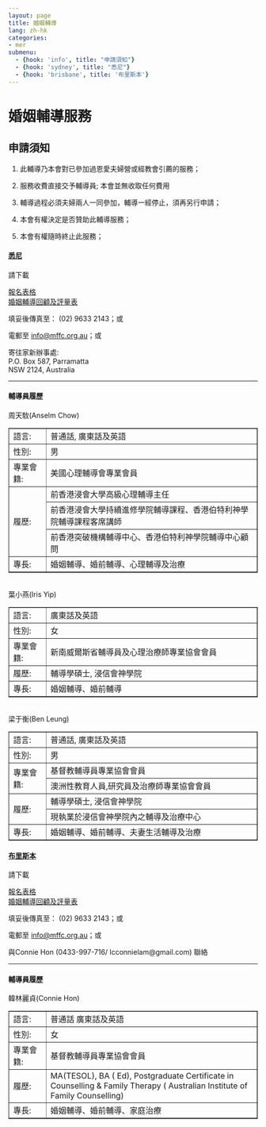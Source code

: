 ```yaml
---
layout: page
title: 婚姻輔導
lang: zh-hk
categories:
- mer
submenu:
  - {hook: 'info', title: "申請須知"}
  - {hook: 'sydney', title: "悉尼"}
  - {hook: 'brisbane', title: '布里斯本'}
---
```


婚姻輔導服務
============

申請須知
--------

1. 此輔導乃本會對已參加過恩愛夫婦營或經教會引薦的服務；

2. 服務收費直接交予輔導員; 本會並無收取任何費用

3. 輔導過程必須夫婦兩人一同參加，輔導一經停止，須再另行申請；

4. 本會有權決定是否贊助此輔導服務；

5. 本會有權隨時終止此服務；



<div class="row">
<div class="panel-group " id="mag-panel">
<div class="panel panel-default">
<div class="panel-heading">
<a data-toggle="collapse" name="sydney" data-parent="#mag-panel" href="#collapse2013"><h4>悉尼</h4></a>
</div>
<div id="collapse2013">
<div class="panel-body">
請下載<br>
<p>
<a href="../MaritalCounsellingServiceApplicationForm_Sydney.pdf">報名表格 <span class="glyphicon glyphicon-download-alt"></span></a><br>
<a href="../MaritalCounsellingServiceFeedbackForm.pdf">婚姻輔導回顧及評量表 <span class="glyphicon glyphicon-download-alt"></span></a>   
<p>
填妥後傳真至： (02) 9633 2143；或
<p>
電郵至 <a href="mailto:info@mffc.org.au">info@mffc.org.au</a>；或
</p>
</p>
寄往家新辦事處:<br>
P.O. Box 587, Parramatta<br>
NSW 2124, Australia<br>
<hr>

<h4>輔導員履歷</h4>
周天駇(Anselm Chow)<br>
<table style="text-align: left; width: 100%;" border="1"
 cellpadding="5" cellspacing="0">
  <tbody>
    <tr>
      <td style="width: 15%;">語言:</td>
      <td>普通話, 廣東話及英語</td>
    </tr>
    <tr>
      <td>性別:</td>
      <td>男</td>
    </tr>
    <tr>
      <td>專業會籍:</td>
      <td>美國心理輔導會專業會員 </td>
    </tr>
    <tr>
      <td colspan="1" rowspan="3">履歷:</td>
      <td>前香港浸會大學高級心理輔導主任 </td>
    </tr>
    <tr>
      <td>前香港浸會大學持續進修學院輔導課程、香港伯特利神學院輔導課程客席講師 </td>
    </tr>
    <tr>
      <td>前香港突破機構輔導中心、香港伯特利神學院輔導中心顧問 </td>
    </tr>
    <tr>
      <td>專長:</td>
      <td>婚姻輔導、婚前輔導、心理輔導及治療</td>
    </tr>
  </tbody>
</table>
<br>
葉小燕(Iris Yip)<br>
<table style="text-align: left; width: 100%;" border="1"
 cellpadding="5" cellspacing="0">
  <tbody>
    <tr>
      <td style="width: 15%;">語言:</td>
      <td>廣東話及英語</td>
    </tr>
    <tr>
      <td>性別:</td>
      <td>女</td>
    </tr>
    <tr>
      <td>專業會籍:</td>
      <td>新南威爾斯省輔導員及心理治療師專業協會會員 </td>
    </tr>
    <tr>
      <td>履歷:</td>
      <td>輔導學碩士, 浸信會神學院 </td>
    </tr>
    <tr>
      <td>專長:</td>
      <td>婚姻輔導、婚前輔導</td>
    </tr>
  </tbody>
</table>
<br>
梁于衡(Ben Leung)<br>
<table style="text-align: left; width: 100%;" border="1"
 cellpadding="5" cellspacing="0">
  <tbody>
    <tr>
      <td style="width: 15%;">語言:</td>
      <td>普通話, 廣東話及英語</td>
    </tr>
    <tr>
      <td>性別:</td>
      <td>男</td>
    </tr>
    <tr>
      <td colspan="1" rowspan="2">專業會籍:</td>
      <td>基督教輔導員專業協會會員</td>
    </tr>
	<tr>
		<td>澳洲性教育人員,研究員及治療師專業協會會員</td>
	</tr>
    <tr>
      <td colspan="1" rowspan="2">履歷:</td>
      <td>輔導學碩士, 浸信會神學院</td>
    </tr>
	<tr>
		<td>現執業於浸信會神學院內之輔導及治療中心</td>
	</tr>
    <tr>
      <td>專長:</td>
      <td>婚姻輔導、婚前輔導、夫妻生活輔導及治療</td>
    </tr>
  </tbody>
</table>

</div>
</div>
</div>
<div class="panel panel-default">
<div class="panel-heading">
<a data-toggle="collapse" name="brisbane" data-parent="#mag-panel" href="#collapse2014"><h4>布里斯本</h4></a>
</div>
<div id="collapse2014">
<div class="panel-body">
請下載<br>
<p>
<a href="../MaritalCounsellingServiceApplicationForm_BNE.pdf">報名表格 <span class="glyphicon glyphicon-download-alt"></span></a><br>
<a href="../MaritalCounsellingServiceFeedbackForm.pdf">婚姻輔導回顧及評量表 <span class="glyphicon glyphicon-download-alt"></span></a>   
<p>
填妥後傳真至： (02) 9633 2143；或
<p>
電郵至 <a href="mailto:info@mffc.org.au">info@mffc.org.au</a>；或
</p>
<p>
與Connie Hon (0433-997-716/ lcconnielam@gmail.com) 聯絡
</P>
<hr>
<h4>輔導員履歷</h4>
韓林麗貞(Connie Hon)<br>
<table style="text-align: left; width: 100%;" border="1"
 cellpadding="5" cellspacing="0">
  <tbody>
    <tr>
      <td style="width: 15%;">語言:</td>
      <td>普通話 廣東話及英語</td>
    </tr>
    <tr>
      <td>性別:</td>
      <td>女</td>
    </tr>
    <tr>
      <td>專業會籍:</td>
      <td>基督教輔導員專業協會會員</td>
    </tr>
    <tr>
      <td>履歷:</td>
      <td>MA(TESOL), BA ( Ed), Postgraduate Certificate in Counselling & Family Therapy ( Australian Institute of Family Counselling)</td>
    </tr>
    <tr>
      <td>專長:</td>
      <td>婚姻輔導、婚前輔導、家庭治療</td>
    </tr>
  </tbody>
</table>


</div>
</div>
</div>
</div>
</div>
